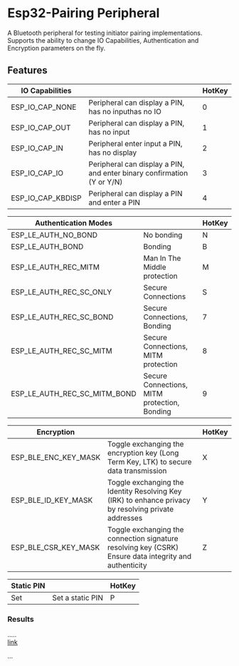 # Esp32-Pairing Peripheral

A Bluetooth peripheral for testing initiator pairing implementations.\
Supports the ability to change IO Capabilities, Authentication and Encryption parameters on the fly.

## Features

| IO Capabilities   |                                                                        | HotKey |
| ----------------- | ---------------------------------------------------------------------- | ------ |
| ESP_IO_CAP_NONE   | Peripheral can display a PIN, has no inputhas no IO                    | 0      |
| ESP_IO_CAP_OUT    | Peripheral can display a PIN, has no input                             | 1      |
| ESP_IO_CAP_IN     | Peripheral enter input a PIN, has no display                           | 2      |
| ESP_IO_CAP_IO     | Peripheral can display a PIN, and enter binary confirmation (Y or Y/N) | 3      |
| ESP_IO_CAP_KBDISP | Peripheral can display a PIN and enter a PIN                           | 4      |

| Authentication Modes         |                                              | HotKey |
| ---------------------------- | -------------------------------------------- | ------ |
| ESP_LE_AUTH_NO_BOND          | No bonding                                   | N      |
| ESP_LE_AUTH_BOND             | Bonding                                      | B      |
| ESP_LE_AUTH_REC_MITM         | Man In The Middle protection                 | M      |
| ESP_LE_AUTH_REC_SC_ONLY      | Secure Connections                           | S      |
| ESP_LE_AUTH_REC_SC_BOND      | Secure Connections, Bonding                  | 7      |
| ESP_LE_AUTH_REC_SC_MITM      | Secure Connections, MITM protection          | 8      |
| ESP_LE_AUTH_REC_SC_MITM_BOND | Secure Connections, MITM protection, Bonding | 9      |

| Encryption           |                                                                                                        | HotKey |
| -------------------- | ------------------------------------------------------------------------------------------------------ | ------ |
| ESP_BLE_ENC_KEY_MASK | Toggle exchanging the encryption key (Long Term Key, LTK) to secure data transmission                  | X      |
| ESP_BLE_ID_KEY_MASK  | Toggle exchanging the Identity Resolving Key (IRK) to enhance privacy by resolving private addresses   | Y      |
| ESP_BLE_CSR_KEY_MASK | Toggle exchanging the connection signature resolving key (CSRK) Ensure data integrity and authenticity | Z      |

| Static PIN |                  | HotKey |
| ---------- | ---------------- | ------ |
| Set        | Set a static PIN | P      |

### Results

.....\
[ link](https://onedrive.live.com/view.aspx?resid=A6B4ADD4E4C05CFA!382&id=documents)

...